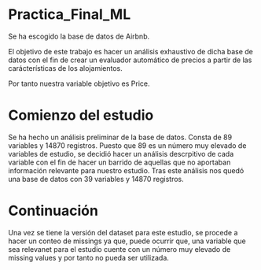 # Practica_Final_ML

Se ha escogido la base de datos de Airbnb.

El objetivo de este trabajo es hacer un análisis exhaustivo de dicha base de datos con el fin de crear un evaluador automático de precios a partir de las carácterísticas de los alojamientos. 

Por tanto nuestra variable objetivo es Price. 

# Comienzo del estudio
Se ha hecho un análisis preliminar de la base de datos. Consta de 89 variables y 14870 registros. Puesto que 89 es un número muy elevado de variables de estudio, se decidió hacer un análisis descrpitivo de cada variable con el fin de hacer un barrido de aquellas que no aportaban información relevante para nuestro estudio. Tras este análisis nos quedó una base de datos con 39 variables y 14870 registros. 


# Continuación
Una vez se tiene la versión del dataset para este estudio, se procede a hacer un conteo de missings ya que, puede ocurrir que, una variable que sea relevanet para el estudio cuente con un número muy elevado de missing values y por tanto no pueda ser utilizada. 
